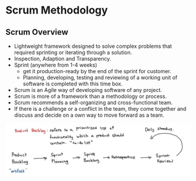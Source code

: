 # Scrum Methodology

## Scrum Overview

- Lightweight framework designed to solve complex problems that required sprinting or iterating through a solution.
- Inspection, Adaption and Transparency.
- Sprint (anywhere from 1-4 weeks)
  - get it production-ready by the end of the sprint for customer.
  - Planning, developing, testing and reviewing of a working unit of software is completed with this time box.
- Scrum is an Agile way of developing software of any project.
- Scrum is more of a framework than a methodology or process.
- Scrum recommends a self-organizing and cross-functional team.
- If there is a challenge or a conflict in the team, they come together and discuss and decide on a own way to move forward as a team.

<img src="../pics/scrum-process.jpg" alt="scrum process" />
